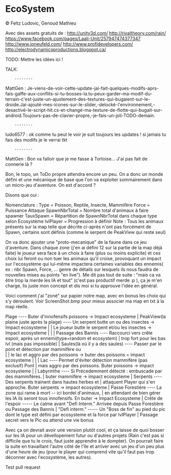 ﻿EcoSystem
=====

©
Feltz Ludovic, 
Genoud Mathieu

Avec des assets gratuits de : 
http://unity3d.com/
http://rivaltheory.com/rain/
https://www.facebook.com/pages/Laali-Unit/257947474377347
http://www.jpneufeld.com/
http://www.profidevelopers.com/
http://electrodynamicsproductions.blogspot.ca/

TODO: Mettre les idées ici !


TALK:

		--------

MattGen : Je-viens-de-voir-cette-update-jai-fait-quelques-modifs-aprs-fais-gaffe-aux-conflits-si-tu-bosses-la.tu-peux-garder-ma-modif-du-terrain-c'est-juste-un-ajustement-des-textures-qui-bugaient-sur-le-droide.Jai-ajouté-mes-icones-sur-le-slider,-delocké-l'environnement,-desactivé-le-script-hit.cs-et-changé-ma-texture-de-flotte-qui-bugait-sur-android.Toujours-pas-de-clavier-propre,-je-fais-un-joli-TODO-demain.

		--------

ludo6577 : ok comme tu peut le voir je suit toujours les updates ! si jamais tu fais des modifs je le verrai tkt

		--------

MattGen : Bon va falloir que je me fasse à Tortoise... J'ai pas fait de connerie là ?

Bon, le topo, un ToDo propre attendra encore un peu. 
On a donc un monde défini et une mécanique de base que l'on va exploiter sommairement dans un micro-jeu d'aventure. On est d'accord ?

Disons que oui : 

Nomenclature : 
Type = Poisson, Reptile, Insecte, Mammifère
Force = Puissance Attaque
SpawnNbrTotal = Nombre total d'animaux à faire spawner
TauxSpawn = Répartition de SpawnNbrTotal dans chaque type selon Ecosystème
lvlPlayer = Progression à définir
Note : Tous les animaux présents sur la map telle que décrite ci-après n'ont pas forcément de Spawn, certains sont définis (comme le serpent de PeakView qui reste seul)

On va donc ajouter une "proto-mecanique" de la faune dans ce jeu d'aventure. Dans chaque zone (j'en ai défini 12 sur la partie de la map déjà faite) le joueur sera face à un choix à faire (plus ou moins explicite) et ces choix lui feront ou non tuer les animaux qu'il croise, provoquant un impact sur l'ecosystème qui lui-même impactera certaines variables des ennemis( ex : nbr Spawn, Force, ... genre de détails sur lesquels ils nous faudra de nouvelles mises au points "en live"). Me dit pas tout de suite : "mais ca va être trop la merde les IA et tout" (c'est pas productif merde :p ), ça je m'en charge, lis juste mon concept et dis moi si tu approuve l'idée en général.

Voici comment j'ai "zoné" sur papier notre map, avec en bonus les choix qui s'y déroulent.
Voir ScreenShot.bmp pour mieux associer ma map en txt à la map réelle.

Plage  					  ----    Buter d'innofensifs poissons -> Impact ecosysteme
  |
PeakView(la plaine juste après la plage)  ----  Un serpent butte un ou des insectes -> Impact ecosysteme
  |		|				Le joueur butte le serpent et/ou les insectes -> Impact ecosysteme
  |             |
  |      Passage des Bannis 		  ---- Raccourci vers crête espoir, après un ennemi(type=random et ecosystem) 
  |						trop fort pour les bas lvl (mais pas impossible)
  |
Saules(là où il y a des saules)  	  ----  Passer par le pont et détection par mammifère ou  
  |             |				le lac et aggro par des poissons -> buter des poissons = impact ecosysteme
  |	      	|
  |	       Lac  			  ---- Permet d'éviter détection mammifère (pas exclusif) 
Pont		|				mais aggro par des poissons. Buter poissons -> impact ecosysteme
  |		|
    Labyrinthe     			  ---- Si Précedemment détecté : embuscade par des mammifères.
        |					 buter mammifère -> impact ecosysteme
	|
     Serpents  				  ---- Des serpents trainent dans hautes herbes et 
	|					attaquent Player qui s'en approche. Buter serpents -> impact ecosysteme
	|
  Passe Forestière  			  ---- La zone qui rame à mort  -- ici bordel d'animaux,
	|					 en attendant de bien gérer les IA ils seront tous innofensifs. En buter -> Impact Ecosysteme
	|
   Crête de l'espoir  			  ----- Le calme avant "Defi Interm." Arrivée depuis Passe Forestière ou Passage des Bannis
	|
  "Defi interm." 			  ----- Un "Boss de fin" au pied du pic dont le type est défini par ecosysteme et la force par lvlPlayer
	|
   Passage secret vers le Pic ou attend une vie bonus


Avec ça on devrait avoir une version plutôt cool, et ça laisse de quoi bosser sur les IA pour un dévellopement futur ou d'autres projets (Rain c'est pas si difficile que tu le crois, faut juste apprendre à le dompter). On pourrait faire la suite en travaillant l'autre côté de l'île et arriver avec un jeu d'un peu plus d'une heure de jeu (pour le player qui comprend vite qu'il faut pas trop déconner avec l'ecosystème, les autres). 

Test pull request